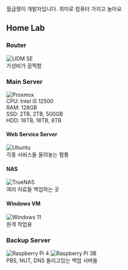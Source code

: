 월급쟁이 개발자입니다. 취미로 컴퓨터 가지고 놀아요  

## Home Lab  
### Router
![UDM SE](https://img.shields.io/badge/UDM%20SE-0559C9?style=flat-square&logo=ubiquiti&logoColor=white)  
가성비가 끔찍함
### Main Server
![Proxmox](https://img.shields.io/badge/Proxmox%20VE-E57000?style=flat-square&logo=proxmox&logoColor=white)  
CPU: Intel i5 12500  
RAM: 128GB  
SSD: 2TB, 2TB, 500GB  
HDD: 18TB, 18TB, 8TB
#### Web Service Server
![Ubuntu](https://img.shields.io/badge/Ubuntu-E95420?style=flat-square&logo=ubuntu&logoColor=white)  
각종 서비스들 올려놓는 짬통
#### NAS
![TrueNAS](https://img.shields.io/badge/TrueNAS%20CORE-0095D5?style=flat-square&logo=truenas&logoColor=white)  
여러 자료들 백업하는 곳
#### Windows VM
![Windows 11](https://img.shields.io/badge/Windows%2011-0078d4?style=flat-square&logo=windows11&logoColor=white)  
원격 작업용
### Backup Server
![Raspberry Pi 4](https://img.shields.io/badge/Raspberry%20Pi%204-A22846?style=flat-square&logo=raspberrypi&logoColor=white)
![Raspberry Pi 3B](https://img.shields.io/badge/Raspberry%20Pi%203B-A22846?style=flat-square&logo=raspberrypi&logoColor=white)  
PBS, NUT, DNS 돌리고있는 백업 서버들
